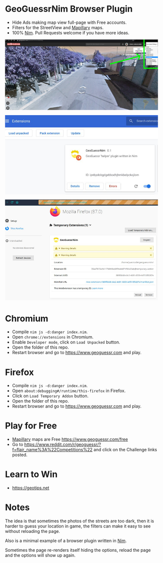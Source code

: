 # GeoGuessrNim Browser Plugin

- Hide Ads making map view full-page with Free accounts.
- Filters for the StreetView and [Mapillary](https://www.mapillary.com) maps.
- 100% [Nim](http://nim-lang.org). Pull Requests welcome if you have more ideas.

![](https://raw.githubusercontent.com/juancarlospaco/geoguessrnim/nim/screenshot.jpg)


![](https://raw.githubusercontent.com/juancarlospaco/geoguessrnim/nim/screenshot2.jpg)


![](https://raw.githubusercontent.com/juancarlospaco/geoguessrnim/nim/firefo.jpg)


# Chromium

- Compile `nim js -d:danger index.nim`.
- Open `chrome://extensions` in Chromium.
- Enable `Developer mode`, click on `Load Unpacked` button.
- Open the folder of this repo.
- Restart browser and go to https://www.geoguessr.com and play.

# Firefox

- Compile `nim js -d:danger index.nim`.
- Open `about:debugging#/runtime/this-firefox` in Firefox.
- Click on `Load Temporary Addon` button.
- Open the folder of this repo.
- Restart browser and go to https://www.geoguessr.com and play.


# Play for Free

- [Mapillary](https://www.mapillary.com) maps are Free https://www.geoguessr.com/free
- Go to https://www.reddit.com/r/geoguessr/?f=flair_name%3A%22Competitions%22 and click on the Challenge links posted.


# Learn to Win

- https://geotips.net


# Notes

The idea is that sometimes the photos of the streets are too dark,
then it is harder to guess your location in game,
the filters can make it easy to see without reloading the page.

Also is a minimal example of a browser plugin written in [Nim](http://nim-lang.org).

Sometimes the page re-renders itself hiding the options,
reload the page and the options will show up again.
